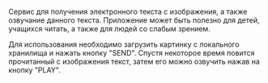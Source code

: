 Сервис для получения электронного текста с изображения, а также озвучание данного текста.
Приложение может быть полезно для детей, учащихся читать, а также для людей со слабым зрением.

Для использования необходимо загрузить картинку с локального хранилища и нажать кнопку "SEND".
Спустя некоторое время повится прочитанный с изображения текст, затем его можно озвучить нажав на кнопку "PLAY".


